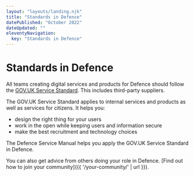 ```yaml
---
layout: "layouts/landing.njk"
title: "Standards in Defence"
datePublished: "October 2022"
dateUpdated: ""
eleventyNavigation:
  key: "Standards in Defence"
---
```


# Standards in Defence

All teams creating digital services and products for Defence should follow the [GOV.UK Service Standard](https://www.gov.uk/service-manual/service-standard). This includes third-party suppliers.

The GOV.UK Service Standard applies to internal services and products as well as services for citizens. It helps you:

- design the right thing for your users
- work in the open while keeping users and information secure
- make the best recruitment and technology choices

The Defence Service Manual helps you apply the GOV.UK Service Standard in Defence.

You can also get advice from others doing your role in Defence. [Find out how to join your community]({{ '/your-community/' | url }}).
